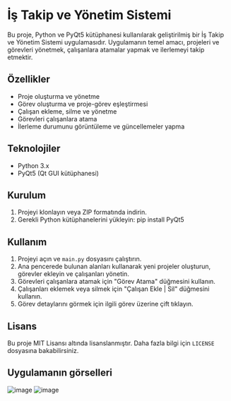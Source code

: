 # İş Takip ve Yönetim Sistemi

Bu proje, Python ve PyQt5 kütüphanesi kullanılarak geliştirilmiş bir İş Takip ve Yönetim Sistemi uygulamasıdır. Uygulamanın temel amacı, projeleri ve görevleri yönetmek, çalışanlara atamalar yapmak ve ilerlemeyi takip etmektir.

## Özellikler

- Proje oluşturma ve yönetme
- Görev oluşturma ve proje-görev eşleştirmesi
- Çalışan ekleme, silme ve yönetme
- Görevleri çalışanlara atama
- İlerleme durumunu görüntüleme ve güncellemeler yapma

## Teknolojiler

- Python 3.x
- PyQt5 (Qt GUI kütüphanesi)

## Kurulum

1. Projeyi klonlayın veya ZIP formatında indirin.
2. Gerekli Python kütüphanelerini yükleyin:
pip install PyQt5

## Kullanım

1. Projeyi açın ve `main.py` dosyasını çalıştırın.
2. Ana pencerede bulunan alanları kullanarak yeni projeler oluşturun, görevler ekleyin ve çalışanları yönetin.
3. Görevleri çalışanlara atamak için "Görev Atama" düğmesini kullanın.
4. Çalışanları eklemek veya silmek için "Çalışan Ekle | Sil" düğmesini kullanın.
5. Görev detaylarını görmek için ilgili görev üzerine çift tıklayın.

## Lisans

Bu proje MIT Lisansı altında lisanslanmıştır. Daha fazla bilgi için `LICENSE` dosyasına bakabilirsiniz.

## Uygulamanın görselleri

![image](https://github.com/Omercoskun77/PyQt5-Projeleri/assets/167522812/808ee84e-8931-4574-b8b5-97b320a20471)
![image](https://github.com/Omercoskun77/PyQt5-Projeleri/assets/167522812/00e62f4c-eff5-4854-a7b6-6055e2322483)


